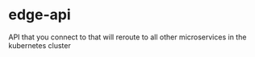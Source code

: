 # edge-api
API that you connect to that will reroute to all other microservices in the kubernetes cluster
